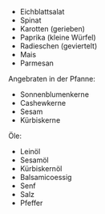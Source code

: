 - Eichblattsalat
- Spinat
- Karotten (gerieben)
- Paprika (kleine Würfel)
- Radieschen (geviertelt)
- Mais
- Parmesan

Angebraten in der Pfanne:
- Sonnenblumenkerne
- Cashewkerne
- Sesam
- Kürbiskerne

Öle:
- Leinöl
- Sesamöl
- Kürbiskernöl
- Balsamicoessig
- Senf
- Salz
- Pfeffer